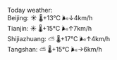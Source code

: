 Today weather:  
Beijing: ☀️ 🌡️+13°C 🌬️↓4km/h  
Tianjin: ☀️ 🌡️+15°C 🌬️↑7km/h  
Shijiazhuang: ⛅️  🌡️+17°C 🌬️↑4km/h  
Tangshan: ⛅️  🌡️+15°C 🌬️→6km/h  
